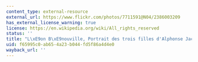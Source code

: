 ```yaml
---
content_type: external-resource
external_url: https://www.flickr.com/photos/7711591@N04/2386003209
has_external_license_warning: true
license: https://en.wikipedia.org/wiki/All_rights_reserved
status: ''
title: "L\xE9on B\xE9nouville, Portrait des trois filles d'Alphonse Jacob-"
uid: f65995c0-ab65-4a23-b044-fd5f86a4d4e0
wayback_url: ''
---
```

